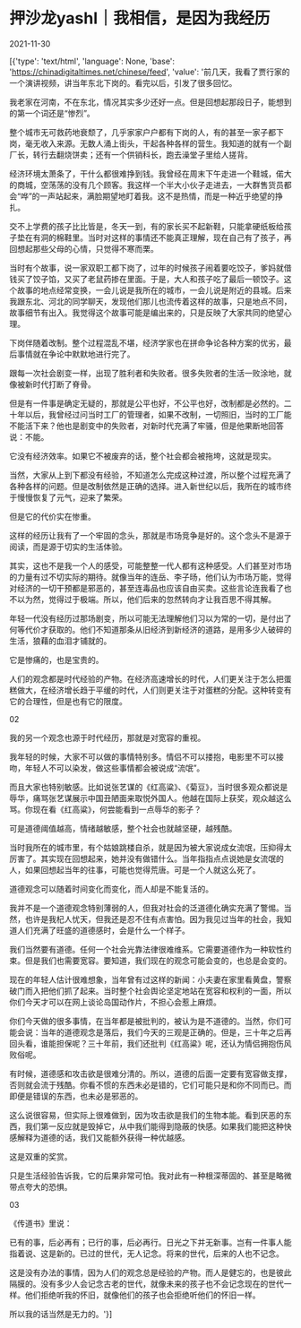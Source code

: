 # 押沙龙yashl｜我相信，是因为我经历

2021-11-30

[{'type': 'text/html', 'language': None, 'base': 'https://chinadigitaltimes.net/chinese/feed', 'value': '前几天，我看了贾行家的一个演讲视频，讲当年东北下岗的。看完以后，引发了很多回忆。

我老家在河南，不在东北，情况其实多少还好一点。但是回想起那段日子，能想到的第一个词还是“惨烈”。

整个城市无可救药地衰颓了，几乎家家户户都有下岗的人，有的甚至一家子都下岗，毫无收入来源。无数人涌上街头，干起各种各样的营生。我知道的就有一个副厂长，转行去翻烧饼卖；还有一个供销科长，跑去澡堂子里给人搓背。

经济环境太萧条了，干什么都很难挣到钱。我曾经在周末下午走进一个鞋城，偌大的商城，空荡荡的没有几个顾客。我这样一个半大小伙子走进去，一大群售货员都会“哗”的一声站起来，满脸期望地盯着我。这不是热情，而是一种近乎绝望的挣扎。

交不上学费的孩子比比皆是，冬天一到，有的家长买不起新鞋，只能拿硬纸板给孩子垫在有洞的棉鞋里。当时对这样的事情还不能真正理解，现在自己有了孩子，再回想起那些父母的心情，只觉得不寒而栗。

当时有个故事，说一家双职工都下岗了，过年的时候孩子闹着要吃饺子，爹妈就借钱买了饺子馅，又买了老鼠药掺在里面。于是，大人和孩子吃了最后一顿饺子。这个故事的地点经常变换，一会儿说是我所在的城市，一会儿说是附近的县城。后来我跟东北、河北的同学聊天，发现他们那儿也流传着这样的故事，只是地点不同，故事细节有出入。我觉得这个故事可能是编出来的，只是反映了大家共同的绝望心理。

下岗伴随着改制。整个过程混乱不堪，经济学家也在拼命争论各种方案的优劣，最后事情就在争论中默默地进行完了。

跟每一次社会剧变一样，出现了胜利者和失败者。很多失败者的生活一败涂地，就像被新时代打断了脊骨。

但是有一件事是确定无疑的，那就是公平也好，不公平也好，改制都是必然的。二十年以后，我曾经过问当时工厂的管理者，如果不改制，一切照旧，当时的工厂能不能活下来？他也是剧变中的失败者，对新时代充满了牢骚，但是他果断地回答说：不能。

它没有经济效率。如果它不被废弃的话，整个社会都会被拖垮，这就是现实。

当然，大家从上到下都没有经验，不知道怎么完成这种过渡，所以整个过程充满了各种各样的问题。但是改制依然是正确的选择。进入新世纪以后，我所在的城市终于慢慢恢复了元气，迎来了繁荣。

但是它的代价实在惨重。

这样的经历让我有了一个牢固的念头，那就是市场竞争是好的。这个念头不是源于阅读，而是源于切实的生活体验。

其实，这也不是我一个人的感受，可能整整一代人都有这种感受。人们甚至对市场的力量有过不切实际的期待。就像当年的连岳、李子旸，他们认为市场万能，觉得对经济的一切干预都是邪恶的，甚至连毒品也应该自由买卖。这些言论连我看了也不以为然，觉得过于极端。所以，他们后来的忽然转向才让我百思不得其解。

年轻一代没有经历过那场剧变，所以可能无法理解他们习以为常的一切，是付出了何等代价才获取的。他们不知道那条从旧经济到新经济的道路，是用多少人破碎的生活，狼藉的血泪才铺就的。

它是惨痛的，也是宝贵的。

人们的观念都是时代经验的产物。在经济高速增长的时代，人们更关注于怎么把蛋糕做大，在经济增长趋于平缓的时代，人们则更关注于对蛋糕的分配。这种转变有它的合理性，但是也有它的限度。

02

我的另一个观念也源于时代经历，那就是对宽容的重视。

我年轻的时候，大家不可以做的事情特别多。情侣不可以搂抱，电影里不可以接吻，年轻人不可以染发，做这些事情都会被说成“流氓”。

而且大家也特别敏感。比如说张艺谋的《红高粱》、《菊豆》，当时很多观众都说是辱华，痛骂张艺谋展示中国丑陋面来取悦外国人。他越在国际上获奖，观众越这么骂。你现在看《红高粱》，何尝能看到一点辱华的影子？

可是道德阈值越高，情绪越敏感，整个社会也就越坚硬，越残酷。

当时我所在的城市里，有个姑娘跳楼自杀，就是因为被大家说成女流氓，压抑得太厉害了。其实现在回想起来，她并没有做错什么。当年指指点点说她是女流氓的人，如果回想起当年的往事，可能也觉得荒唐。可是一个人就这么死了。

道德观念可以随着时间变化而变化，而人却是不能复活的。

我并不是一个道德观念特别薄弱的人，但我对社会的泛道德化确实充满了警惕。当然，也许是我杞人忧天，但我还是忍不住有点害怕。因为我见过当年的社会，我知道人们充满了旺盛的道德感时，会是什么一个样子。

我们当然要有道德。任何一个社会光靠法律很难维系。它需要道德作为一种软性约束。但是我们也需要宽容。要知道，我们现在的观念可能会变的，也总是会变的。

现在的年轻人估计很难想象，当年曾有过这样的新闻：小夫妻在家里看黄盘，警察破门而入把他们抓了起来。当时整个社会舆论坚定地站在宽容和权利的一面，所以你们今天才可以在网上谈论岛国动作片，不担心会惹上麻烦。

你们今天做的很多事情，在当年都是被批判的，被认为是不道德的。当然，你们可能会说：当年的道德观念是落后，我们今天的三观是正确的。但是，三十年之后再回头看，谁能担保呢？三十年前，我们还批判《红高粱》呢，还认为情侣拥抱伤风败俗呢。

有时候，道德感和攻击欲是很难分清的。所以，道德的后面一定要有宽容做支撑，否则就会流于残酷。你看不惯的东西未必是错的，它们可能只是和你不同而已。而即便是错误的东西，也未必是邪恶的。

这么说很容易，但实际上很难做到，因为攻击欲是我们的生物本能。看到厌恶的东西，我们第一反应就是毁掉它，从中我们能得到隐蔽的快感。如果我们能把这种快感解释为道德的话，我们又能额外获得一种优越感。

这是双重的奖赏。

只是生活经验告诉我，它的后果非常可怕。我对此有一种根深蒂固的、甚至是略微带点夸大的恐惧。

03

《传道书》里说：

已有的事，后必再有；已行的事，后必再行。日光之下并无新事。岂有一件事人能指着说、这是新的。已过的世代，无人记念。将来的世代，后来的人也不记念。

这是没有办法的事情，因为人们的观念总是经验的产物。而人是健忘的，也是彼此隔膜的。没有多少人会记念古老的世代，就像未来的孩子也不会记念现在的世代一样。他们拒绝听我的怀旧，就像他们的孩子也会拒绝听他们的怀旧一样。

所以我的话当然是无力的。'}]